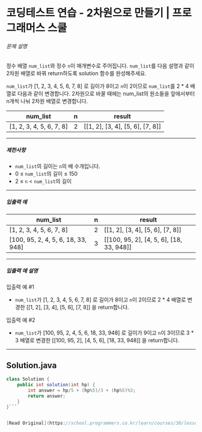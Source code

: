 # 코딩테스트 연습 - 2차원으로 만들기 | 프로그래머스 스쿨


###### 문제 설명

정수 배열 `num_list`와 정수 `n`이 매개변수로 주어집니다. `num_list`를 다음 설명과 같이 2차원 배열로 바꿔 return하도록 solution 함수를 완성해주세요.

`num_list`가 \[1, 2, 3, 4, 5, 6, 7, 8\] 로 길이가 8이고 `n`이 2이므로 `num_list`를 2 \* 4 배열로 다음과 같이 변경합니다. 2차원으로 바꿀 때에는 num\_list의 원소들을 앞에서부터 n개씩 나눠 2차원 배열로 변경합니다.

| num\_list                  | n | result                                     |
| -------------------------- | - | ------------------------------------------ |
| \[1, 2, 3, 4, 5, 6, 7, 8\] | 2 | \[\[1, 2\], \[3, 4\], \[5, 6\], \[7, 8\]\] |

---

##### 제한사항

* `num_list`의 길이는 `n`의 배 수개입니다.
* 0 ≤ `num_list`의 길이 ≤ 150
* 2 ≤ `n` < `num_list`의 길이

---

##### 입출력 예

| num\_list                            | n | result                                           |
| ------------------------------------ | - | ------------------------------------------------ |
| \[1, 2, 3, 4, 5, 6, 7, 8\]           | 2 | \[\[1, 2\], \[3, 4\], \[5, 6\], \[7, 8\]\]       |
| \[100, 95, 2, 4, 5, 6, 18, 33, 948\] | 3 | \[\[100, 95, 2\], \[4, 5, 6\], \[18, 33, 948\]\] |

---

##### 입출력 예 설명

입출력 예 #1

* `num_list`가 \[1, 2, 3, 4, 5, 6, 7, 8\] 로 길이가 8이고 `n`이 2이므로 2 \* 4 배열로 변경한 \[\[1, 2\], \[3, 4\], \[5, 6\], \[7, 8\]\] 을 return합니다.

입출력 예 #2

* `num_list`가 \[100, 95, 2, 4, 5, 6, 18, 33, 948\] 로 길이가 9이고 `n`이 3이므로 3 \* 3 배열로 변경한 \[\[100, 95, 2\], \[4, 5, 6\], \[18, 33, 948\]\] 을 return합니다.

---
## Solution.java

```java
class Solution {
    public int solution(int hp) {
        int answer = hp/5 + (hp%5)/3 + (hp%5)%3;
        return answer;
    }
}```


[Read Original](https://school.programmers.co.kr/learn/courses/30/lessons/120842?language=java)
